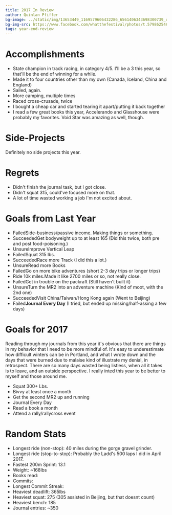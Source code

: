 ```yaml
---
title: 2017 In Review
author: Quinlan Pfiffer
bg-image: ../static/img/13653449_1169579606432286_6561406343698300739_o.jpg
bg-img-src: https://www.facebook.com/whatthefestival/photos/t.579862546/1169579606432286/?type=3&theater
tags: year-end-review
---
```


Accomplishments
===============

* State champion in track racing, in category 4/5. I'll be a 3 this year, so
  that'll be the end of winning for a while.
* Made it to four countries other than my own (Canada, Iceland, China and
  England)
* Sailed, again.
* More camping, multiple times
* Raced cross-crusade, twice
* I bought a cheap car and started tearing it apart/putting it back together
* I read a few great books this year, Accelerando and Glasshouse were probably
  my favorites. Void Star was amazing as well, though.

Side-Projects
=============

Definitely no side projects this year.

Regrets
=======

* Didn't finish the journal task, but I got close.
* Didn't squat 315, could've focused more on that.
* A lot of time wasted working a job I'm not excited about.

Goals from Last Year
====================
* <span class="fail">Failed</span>Side-business/passive income. Making things or something.
* <span class="suc">Succeeded</span>Get bodyweight up to at least 165 (Did this
  twice, both pre and post food-poisoning.)
* <span class="unsure">Unsure</span>Improve Vertical Leap
* <span class="fail">Failed</span>Squat 315 lbs.
* <span class="suc">Succeeded</span>Race more Track (I did this a lot.)
* <span class="unsure">Unsure</span>Read more Books
* <span class="fail">Failed</span>Go on more bike adventures (short 2-3 day trips or longer trips)
* <span class="fail">Ride 10k miles.</span>Made it like 2700 miles or so, not
  really close.
* <span class="fail">Failed</span>Get in trouble on the packraft (Still haven't built it)
* <span class="unsure">Unsure</span>Turn the MR2 into an adventure machine (Kind
  of moot, with the 2nd one)
* <span class="suc">Succeeded</span>Visit China/Taiwan/Hong Kong again (Went to Beijing)
* <span class="fail">Failed</span>__Journal Every Day__ (I tried, but ended up
  missing/half-assing a few days)

Goals for 2017
==============

Reading through my journals from this year it's obvious that there are things in
my behavior that I need to be more mindful of. It's easy to underestimate how
difficult winters can be in Portland, and what I wrote down and the days that
were burned due to malaise kind of illustrate my denial, in retrospect. There
are so many days wasted being listless, when all it takes is to leave, and an
outside perspective. I really inted this year to be better to myself and those
around me.

* Squat 300+ Lbs.
* Bivvy at least once a month
* Get the second MR2 up and running
* Journal Every Day
* Read a book a month
* Attend a rally/rallycross event

Random Stats
============
* Longest ride (non-stop): 40 miles during the gorge gravel grinder.
* Longest ride (stop-to-stop): Probably the Ladd's 500 laps I did in April 2017.
* Fastest 200m Sprint: 13.1
* Weight: ~168lbs
* Books read:
* Commits: 
* Longest Commit Streak: 
* Heaviest deadlift: 365lbs
* Heaviest squat: 275 (305 assisted in Beijing, but that doesnt count)
* Heaviest bench: 185
* Journal entries: ~350
